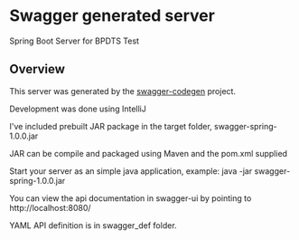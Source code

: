 # Swagger generated server

Spring Boot Server for BPDTS Test


## Overview  
This server was generated by the [swagger-codegen](https://github.com/swagger-api/swagger-codegen) project.  

Development was done using IntelliJ

I've included prebuilt JAR package in the target folder, swagger-spring-1.0.0.jar

JAR can be compile and packaged using Maven and the pom.xml supplied

Start your server as an simple java application, example: java -jar swagger-spring-1.0.0.jar

You can view the api documentation in swagger-ui by pointing to  
http://localhost:8080/  

YAML API definition is in swagger_def folder.

